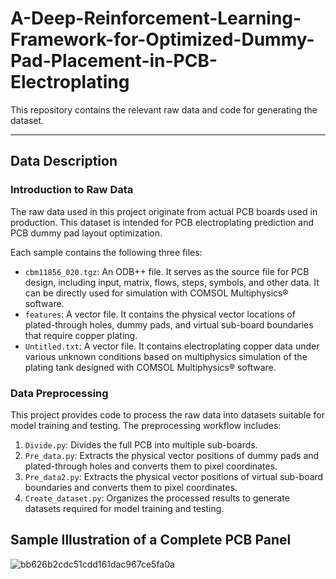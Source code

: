 # A-Deep-Reinforcement-Learning-Framework-for-Optimized-Dummy-Pad-Placement-in-PCB-Electroplating

This repository contains the relevant raw data and code for generating the dataset.

---

## Data Description

### Introduction to Raw Data

The raw data used in this project originate from actual PCB boards used in production.
This dataset is intended for PCB electroplating prediction and PCB dummy pad layout optimization.

Each sample contains the following three files:

* `cbm11856_020.tgz`: An ODB++ file. It serves as the source file for PCB design, including input, matrix, flows, steps, symbols, and other data. It can be directly used for simulation with COMSOL Multiphysics® software.
* `features`: A vector file. It contains the physical vector locations of plated-through holes, dummy pads, and virtual sub-board boundaries that require copper plating.
* `Untitled.txt`: A vector file. It contains electroplating copper data under various unknown conditions based on multiphysics simulation of the plating tank designed with COMSOL Multiphysics® software.

### Data Preprocessing

This project provides code to process the raw data into datasets suitable for model training and testing. The preprocessing workflow includes:

1. `Divide.py`: Divides the full PCB into multiple sub-boards.
2. `Pre_data.py`: Extracts the physical vector positions of dummy pads and plated-through holes and converts them to pixel coordinates.
3. `Pre_data2.py`: Extracts the physical vector positions of virtual sub-board boundaries and converts them to pixel coordinates.
4. `Create_dataset.py`: Organizes the processed results to generate datasets required for model training and testing.

## Sample Illustration of a Complete PCB Panel
![bb626b2cdc51cdd161dac967ce5fa0a](https://github.com/user-attachments/assets/44b24963-9b60-45c8-ad30-e0b5d387effb)


